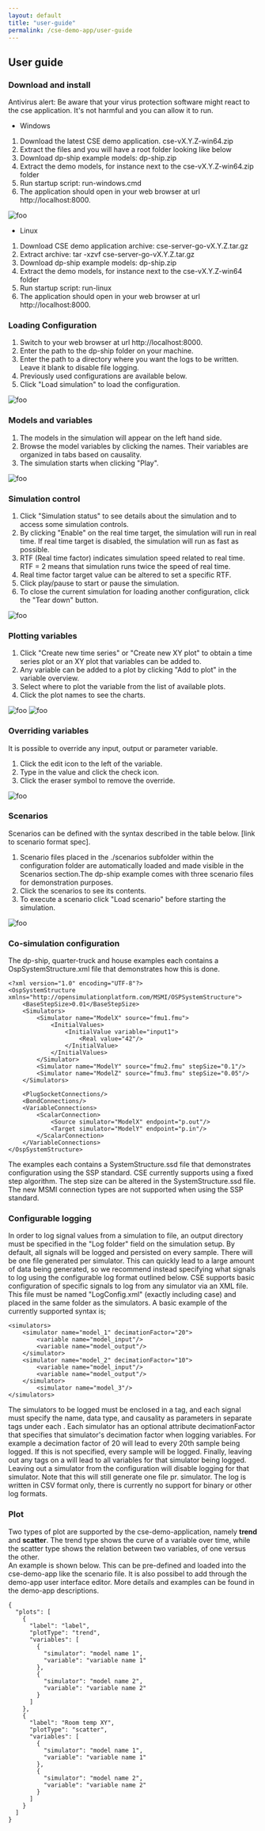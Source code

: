 ```yaml
---
layout: default
title: "user-guide"
permalink: /cse-demo-app/user-guide
---
```


## User guide

### Download and install 

Antivirus alert: Be aware that your virus protection software might react to the cse application. It's not harmful and you can allow it to run.

- Windows
1. Download the latest CSE demo application. cse-vX.Y.Z-win64.zip
2. Extract the files and you will have a root folder looking like below
3. Download dp-ship example models: dp-ship.zip
4. Extract the demo models, for instance next to the cse-vX.Y.Z-win64.zip folder
5. Run startup script: run-windows.cmd
6. The application should open in your web browser at url http://localhost:8000.

![foo](/assets/img/CSEuserguideFig1.png "Figure 1")

- Linux
1. Download CSE demo application archive: cse-server-go-vX.Y.Z.tar.gz
2. Extract archive: tar -xzvf cse-server-go-vX.Y.Z.tar.gz
3. Download dp-ship example models: dp-ship.zip
4. Extract the demo models, for instance next to the cse-vX.Y.Z-win64 folder
5. Run startup script: run-linux
6. The application should open in your web browser at url http://localhost:8000.

### Loading Configuration
1. Switch to your web browser at url http://localhost:8000.
2. Enter the path to the dp-ship folder on your machine.
3. Enter the path to a directory where you want the logs to be written. Leave it blank to disable file logging.
4. Previously used configurations are available below.
5. Click "Load simulation" to load the configuration.

![foo](/assets/img/CSEuserguideFig2.png "Figure 2")

### Models and variables
1. The models in the simulation will appear on the left hand side.
2. Browse the model variables by clicking the names. Their variables are organized in tabs based on causality.
3. The simulation starts when clicking "Play".

![foo](/assets/img/CSEuserguideFig3.png "Figure 3")

### Simulation control
1. Click "Simulation status" to see details about the simulation and to access some simulation controls.
2. By clicking "Enable" on the real time target, the simulation will run in real time. If real time target is disabled, the simulation will run as fast
as possible.
3. RTF (Real time factor) indicates simulation speed related to real time. RTF = 2 means that simulation runs twice the speed of real time.
4. Real time factor target value can be altered to set a specific RTF.
5. Click play/pause to start or pause the simulation.
6. To close the current simulation for loading another configuration, click the "Tear down" button.

![foo](/assets/img/CSEuserguideFig4.png "Figure 4")

### Plotting variables
1. Click "Create new time series" or "Create new XY plot" to obtain a time series plot or an XY plot that variables can be added to.
2. Any variable can be added to a plot by clicking "Add to plot" in the variable overview.
3. Select where to plot the variable from the list of available plots.
4. Click the plot names to see the charts.

![foo](/assets/img/CSEuserguideFig5.png "Figure 5")
![foo](/assets/img/CSEuserguideFig6.png "Figure 6")

### Overriding variables

It is possible to override any input, output or parameter variable.
1. Click the edit icon to the left of the variable.
2. Type in the value and click the check icon.
3. Click the eraser symbol to remove the override.

![foo](/assets/img/CSEuserguideFig7.png "Figure 7")

### Scenarios

Scenarios can be defined with the syntax described in the table below. [link to scenario format spec].

1. Scenario files placed in the ./scenarios subfolder within the configuration folder are automatically loaded and made visible in the
Scenarios section.The dp-ship example comes with three scenario files for demonstration purposes.
2. Click the scenarios to see its contents.
3. To execute a scenario click "Load scenario" before starting the simulation.

![foo](/assets/img/CSEuserguideFig9.png "Figure 9")

### Co-simulation configuration

The dp-ship, quarter-truck and house examples each contains a
OspSystemStructure.xml file that demonstrates how this is done.

```
<?xml version="1.0" encoding="UTF-8"?>
<OspSystemStructure
xmlns="http://opensimulationplatform.com/MSMI/OSPSystemStructure">
    <BaseStepSize>0.01</BaseStepSize>
    <Simulators>
        <Simulator name="ModelX" source="fmu1.fmu">
            <InitialValues>
                <InitialValue variable="input1">
                    <Real value="42"/>
                </InitialValue>
            </InitialValues>
        </Simulator>
        <Simulator name="ModelY" source="fmu2.fmu" stepSize="0.1"/>
        <Simulator name="ModelZ" source="fmu3.fmu" stepSize="0.05"/>
    </Simulators>

    <PlugSocketConnections/>
    <BondConnections/>
    <VariableConnections>
        <ScalarConnection>
            <Source simulator="ModelX" endpoint="p.out"/>
            <Target simulator="ModelY" endpoint="p.in"/>
        </ScalarConnection>
    </VariableConnections>
</OspSystemStructure>
```

The examples each contains a SystemStructure.ssd file that demonstrates configuration using the SSP standard.
CSE currently supports using a fixed step algorithm. The step size can be altered in the SystemStructure.ssd file.
The new MSMI connection types are not supported when using the SSP standard.

### Configurable logging
In order to log signal values from a simulation to file, an output directory must be specified in the "Log folder" field on the simulation setup. By
default, all signals will be logged and persisted on every sample. There will be one file generated per simulator. This can quickly lead to a large
amount of data being generated, so we recommend instead specifying what signals to log using the configurable log format outlined below.
CSE supports basic configuration of specific signals to log from any simulator via an XML file. This file must be named "LogConfig.xml" (exactly
including case) and placed in the same folder as the simulators. A basic example of the currently supported syntax is;

```
<simulators>
    <simulator name="model_1" decimationFactor="20">
        <variable name="model_input"/>
        <variable name="model_output"/>
    </simulator>
    <simulator name="model_2" decimationFactor="10">
        <variable name="model_input"/>
        <variable name="model_output"/>
    </simulator>
        <simulator name="model_3"/>
</simulators>
```

The simulators to be logged must be enclosed in a <simulators> tag, and each signal must specify the name, data type, and causality as
parameters in separate <variable> tags under each <simulator>. Each simulator has an optional attribute decimationFactor that specifies that
simulator's decimation factor when logging variables. For example a decimation factor of 20 will lead to every 20th sample being logged. If this is
not specified, every sample will be logged. Finally, leaving out any <variable> tags on a <simulator> will lead to all variables for that simulator
being logged. Leaving out a simulator from the configuration will disable logging for that simulator. Note that this will still generate one file pr.
simulator. The log is written in CSV format only, there is currently no support for binary or other log formats.

### Plot
Two types of plot are supported by the cse-demo-application, namely **trend** and **scatter**. The trend type shows the curve of a variable over time, while the scatter type shows the relation between two variables, of one versus the other.     
An example is shown below. This can be pre-defined and loaded into the cse-demo-app like the scenario file. It is also possibel to add through the demo-app user interface editor. More details and examples can be found in the demo-app descriptions. 
```
{
  "plots": [
    {
      "label": "label",
      "plotType": "trend",
      "variables": [
        {
          "simulator": "model name 1",
          "variable": "variable name 1"
        },
        {
          "simulator": "model name 2",
          "variable": "variable name 2"
        }
      ]
    },
    {
      "label": "Room temp XY",
      "plotType": "scatter",
      "variables": [
        {
          "simulator": "model name 1",
          "variable": "variable name 1"
        },
        {
          "simulator": "model name 2",
          "variable": "variable name 2"
        }
      ]
    }
  ]
}
```
